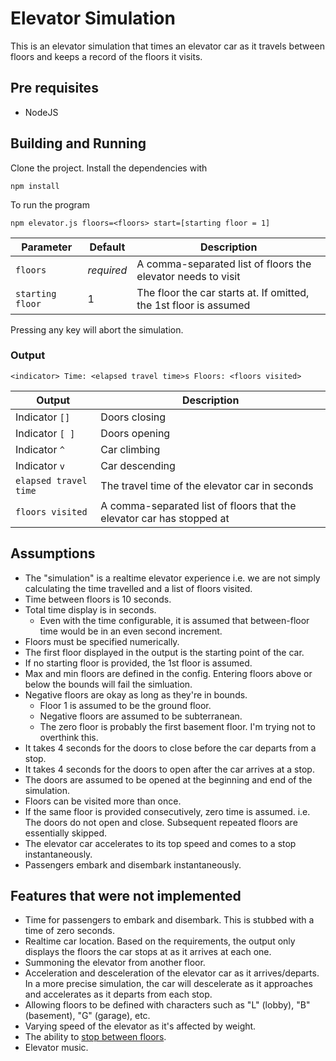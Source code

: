 # Elevator Simulation

This is an elevator simulation that times an elevator car as it travels between floors and keeps a record of the floors it visits.

## Pre requisites

* NodeJS

## Building and Running

Clone the project. Install the dependencies with

    npm install


To run the program

    npm elevator.js floors=<floors> start=[starting floor = 1]

| Parameter | Default | Description |
|--------|-----------|---------|
| `floors` | *required* |  A comma-separated list of floors the elevator needs to visit |
| `starting floor` | 1 | The floor the car starts at. If omitted, the 1st floor is assumed |

Pressing any key will abort the simulation.

### Output

    <indicator> Time: <elapsed travel time>s Floors: <floors visited>

| Output | Description |
|--------|-----------|
| Indicator `[]` |  Doors closing |
| Indicator `[ ]` | Doors opening |
| Indicator `^` | Car climbing |
| Indicator `v` | Car descending |
| `elapsed travel time` | The travel time of the elevator car in seconds |
| `floors visited` | A comma-separated list of floors that the elevator car has stopped at |

## Assumptions
- The "simulation" is a realtime elevator experience i.e. we are not simply calculating the time travelled and a list of floors visited.
- Time between floors is 10 seconds.
- Total time display is in seconds.
    - Even with the time configurable, it is assumed that between-floor time would be in an even second increment.
- Floors must be specified numerically.
- The first floor displayed in the output is the starting point of the car.
- If no starting floor is provided, the 1st floor is assumed.
- Max and min floors are defined in the config. Entering floors above or below the bounds will fail the simluation.
- Negative floors are okay as long as they're in bounds.
    - Floor 1 is assumed to be the ground floor.
    - Negative floors are assumed to be subterranean.
    - The zero floor is probably the first basement floor. I'm trying not to overthink this.
- It takes 4 seconds for the doors to close before the car departs from a stop.
- It takes 4 seconds for the doors to open after the car arrives at a stop.
- The doors are assumed to be opened at the beginning and end of the simulation.
- Floors can be visited more than once.
- If the same floor is provided consecutively, zero time is assumed. i.e. The doors do not open and close. Subsequent repeated floors are essentially skipped.
- The elevator car accelerates to its top speed and comes to a stop instantaneously.
- Passengers embark and disembark instantaneously.

## Features that were not implemented
- Time for passengers to embark and disembark. This is stubbed with a time of zero seconds.
- Realtime car location. Based on the requirements, the output only displays the floors the car stops at as it arrives at each one.
- Summoning the elevator from another floor.
- Acceleration and desceleration of the elevator car as it arrives/departs. In a more precise simulation, the car will descelerate as it approaches and accelerates as it departs from each stop.
- Allowing floors to be defined with characters such as "L" (lobby), "B" (basement), "G" (garage), etc.
- Varying speed of the elevator as it's affected by weight.
- The ability to [stop between floors](https://en.wikipedia.org/wiki/Being_John_Malkovich).
- Elevator music.